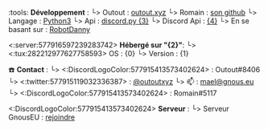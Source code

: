 
:tools: **Développement** :
  └> Outout : [outout.xyz](https://outout.xyz/)
  └> Romain : [son github](http://git.gnous.eu/Romain)
  └> Langage : [Python3](http://www.python.org/)
  └> Api : [discord.py {3}](https://github.com/Rapptz/discord.py)
  └> Discord Api : [{4}]({4})
  └> En se basant sur : [RobotDanny](https://github.com/Rapptz/RoboDanny)

<:server:577916597239283742> **Hébergé sur "{2}"**: 
  └> <:tux:282212977627758593> OS : {0}
  └> Version : {1}

:telephone: **Contact** :
  └> <:DiscordLogoColor:577915413573402624> : Outout#8406
  └> <:twitter:577915119032336387> : [@outoutxyz](https://twitter.com/outouxyz)
  └> :mailbox: : [mael@gnous.eu](mailto:mael@gnous.eu)
  └> <:DiscordLogoColor:577915413573402624> : Romain#5117


<:DiscordLogoColor:577915413573402624> **Serveur** :
  └> Serveur GnousEU : [rejoindre](https://discord.gg/NFW3EeS)


